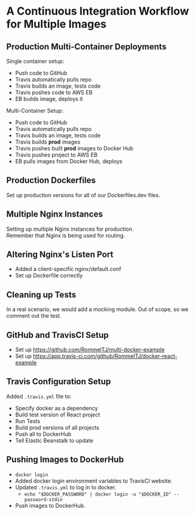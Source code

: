 # A Continuous Integration Workflow for Multiple Images

## Production Multi-Container Deployments

Single container setup: 
* Push code to GitHub
* Travis automatically pulls repo
* Travis builds an image, tests code
* Travis pushes code to AWS EB
* EB builds image, deploys it

Multi-Container Setup:  
* Push code to GitHub
* Travis automatically pulls repo
* Travis builds an image, tests code
* Travis builds **prod** images
* Travis pushes built **prod** images to Docker Hub
* Travis pushes project to AWS EB
* EB pulls images from Docker Hub, deploys

## Production Dockerfiles

Set up production versions for all of our Dockerfiles.dev files.

## Multiple Nginx Instances

Setting up multiple Nginx instances for production.  
Remember that Nginx is being used for routing.  

## Altering Nginx's Listen Port

* Added a client-specific nginx/default.conf
* Set up Dockerfile correctly

## Cleaning up Tests

In a real scenario, we would add a mocking module. Out of scope, so we comment out the test.

## GitHub and TravisCI Setup

* Set up https://github.com/RommelTJ/multi-docker-example
* Set up https://app.travis-ci.com/github/RommelTJ/docker-react-example

## Travis Configuration Setup

Added `.travis.yml` file to:
* Specify docker as a dependency
* Build test version of React project
* Run Tests
* Build prod versions of all projects
* Push all to DockerHub
* Tell Elastic Beanstalk to update

## Pushing Images to DockerHub

* `docker login`
* Added docker login environment variables to TravisCI website.
* Updated `.travis.yml` to log in to docker.
  * `echo "$DOCKER_PASSWORD" | docker login -u "$DOCKER_ID" --password-stdin`
* Push images to DockerHub.
